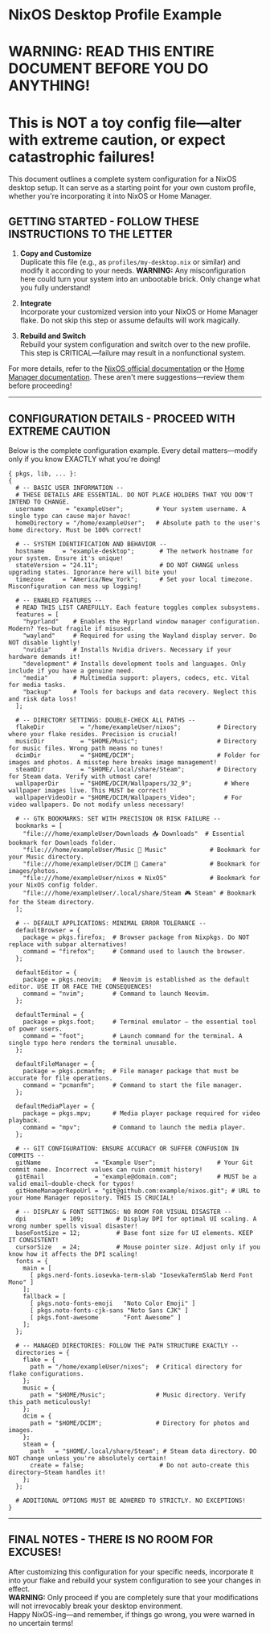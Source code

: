 # NixOS Desktop Profile Example
# WARNING: READ THIS ENTIRE DOCUMENT BEFORE YOU DO ANYTHING!
# This is NOT a toy config file—alter with extreme caution, or expect catastrophic failures!

This document outlines a complete system configuration for a NixOS desktop setup. It can serve as a starting point for your own custom profile, whether you're incorporating it into NixOS or Home Manager.

## GETTING STARTED - FOLLOW THESE INSTRUCTIONS TO THE LETTER

1. **Copy and Customize**  
   Duplicate this file (e.g., as `profiles/my-desktop.nix` or similar) and modify it according to your needs.
   **WARNING:** Any misconfiguration here could turn your system into an unbootable brick. Only change what you fully understand!

2. **Integrate**  
   Incorporate your customized version into your NixOS or Home Manager flake. Do not skip this step or assume defaults will work magically.

3. **Rebuild and Switch**  
   Rebuild your system configuration and switch over to the new profile. This step is CRITICAL—failure may result in a nonfunctional system.
   
For more details, refer to the [NixOS official documentation](https://nixos.org/manual/) or the [Home Manager documentation](https://nix-community.github.io/home-manager/). These aren't mere suggestions—review them before proceeding!

---

## CONFIGURATION DETAILS - PROCEED WITH EXTREME CAUTION

Below is the complete configuration example. Every detail matters—modify only if you know EXACTLY what you're doing!

```
{ pkgs, lib, ... }:
{
  # -- BASIC USER INFORMATION --
  # THESE DETAILS ARE ESSENTIAL. DO NOT PLACE HOLDERS THAT YOU DON'T INTEND TO CHANGE.
  username      = "exampleUser";         # Your system username. A single typo can cause major havoc!
  homeDirectory = "/home/exampleUser";   # Absolute path to the user's home directory. Must be 100% correct!

  # -- SYSTEM IDENTIFICATION AND BEHAVIOR --
  hostname     = "example-desktop";       # The network hostname for your system. Ensure it's unique!
  stateVersion = "24.11";                 # DO NOT CHANGE unless upgrading states. Ignorance here will bite you!
  timezone     = "America/New_York";      # Set your local timezone. Misconfiguration can mess up logging!

  # -- ENABLED FEATURES --
  # READ THIS LIST CAREFULLY. Each feature toggles complex subsystems.
  features = [
    "hyprland"    # Enables the Hyprland window manager configuration. Modern? Yes—but fragile if misused.
    "wayland"     # Required for using the Wayland display server. Do NOT disable lightly!
    "nvidia"      # Installs Nvidia drivers. Necessary if your hardware demands it!
    "development" # Installs development tools and languages. Only include if you have a genuine need.
    "media"       # Multimedia support: players, codecs, etc. Vital for media tasks.
    "backup"      # Tools for backups and data recovery. Neglect this and risk data loss!
  ];

  # -- DIRECTORY SETTINGS: DOUBLE-CHECK ALL PATHS --
  flakeDir          = "/home/exampleUser/nixos";          # Directory where your flake resides. Precision is crucial!
  musicDir          = "$HOME/Music";                      # Directory for music files. Wrong path means no tunes!
  dcimDir           = "$HOME/DCIM";                       # Folder for images and photos. A misstep here breaks image management!
  steamDir          = "$HOME/.local/share/Steam";         # Directory for Steam data. Verify with utmost care!
  wallpaperDir      = "$HOME/DCIM/Wallpapers/32_9";         # Where wallpaper images live. This MUST be correct!
  wallpaperVideoDir = "$HOME/DCIM/Wallpapers_Video";        # For video wallpapers. Do not modify unless necessary!

  # -- GTK BOOKMARKS: SET WITH PRECISION OR RISK FAILURE --
  bookmarks = [
    "file:///home/exampleUser/Downloads 📥 Downloads"  # Essential bookmark for Downloads folder.
    "file:///home/exampleUser/Music 🎵 Music"            # Bookmark for your Music directory.
    "file:///home/exampleUser/DCIM 📸 Camera"            # Bookmark for images/photos.
    "file:///home/exampleUser/nixos ❄️ NixOS"            # Bookmark for your NixOS config folder.
    "file:///home/exampleUser/.local/share/Steam 🎮 Steam" # Bookmark for the Steam directory.
  ];

  # -- DEFAULT APPLICATIONS: MINIMAL ERROR TOLERANCE --
  defaultBrowser = {
    package = pkgs.firefox;  # Browser package from Nixpkgs. Do NOT replace with subpar alternatives!
    command = "firefox";     # Command used to launch the browser.
  };

  defaultEditor = {
    package = pkgs.neovim;   # Neovim is established as the default editor. USE IT OR FACE THE CONSEQUENCES!
    command = "nvim";        # Command to launch Neovim.
  };

  defaultTerminal = {
    package = pkgs.foot;     # Terminal emulator – the essential tool of power users.
    command = "foot";        # Launch command for the terminal. A single typo here renders the terminal unusable.
  };

  defaultFileManager = {
    package = pkgs.pcmanfm;  # File manager package that must be accurate for file operations.
    command = "pcmanfm";     # Command to start the file manager.
  };

  defaultMediaPlayer = {
    package = pkgs.mpv;      # Media player package required for video playback.
    command = "mpv";         # Command to launch the media player.
  };

  # -- GIT CONFIGURATION: ENSURE ACCURACY OR SUFFER CONFUSION IN COMMITS --
  gitName               = "Example User";                 # Your Git commit name. Incorrect values can ruin commit history!
  gitEmail              = "example@domain.com";           # MUST be a valid email—double-check for typos!
  gitHomeManagerRepoUrl = "git@github.com:example/nixos.git"; # URL to your Home Manager repository. THIS IS CRUCIAL!

  # -- DISPLAY & FONT SETTINGS: NO ROOM FOR VISUAL DISASTER --
  dpi          = 109;         # Display DPI for optimal UI scaling. A wrong number spells visual disaster!
  baseFontSize = 12;          # Base font size for UI elements. KEEP IT CONSISTENT!
  cursorSize   = 24;          # Mouse pointer size. Adjust only if you know how it affects the DPI scaling!
  fonts = {
    main = [
      [ pkgs.nerd-fonts.iosevka-term-slab "IosevkaTermSlab Nerd Font Mono" ]
    ];
    fallback = [
      [ pkgs.noto-fonts-emoji   "Noto Color Emoji" ]
      [ pkgs.noto-fonts-cjk-sans "Noto Sans CJK" ]
      [ pkgs.font-awesome       "Font Awesome" ]
    ];
  };

  # -- MANAGED DIRECTORIES: FOLLOW THE PATH STRUCTURE EXACTLY --
  directories = {
    flake = {
      path = "/home/exampleUser/nixos";  # Critical directory for flake configurations.
    };
    music = {
      path = "$HOME/Music";              # Music directory. Verify this path meticulously!
    };
    dcim = {
      path = "$HOME/DCIM";               # Directory for photos and images.
    };
    steam = {
      path   = "$HOME/.local/share/Steam"; # Steam data directory. DO NOT change unless you're absolutely certain!
      create = false;                     # Do not auto-create this directory—Steam handles it!
    };
  };

  # ADDITIONAL OPTIONS MUST BE ADHERED TO STRICTLY. NO EXCEPTIONS!
}
```

---

## FINAL NOTES - THERE IS NO ROOM FOR EXCUSES!

After customizing this configuration for your specific needs, incorporate it into your flake and rebuild your system configuration to see your changes in effect.  
**WARNING:** Only proceed if you are completely sure that your modifications will not irrevocably break your desktop environment.  
Happy NixOS-ing—and remember, if things go wrong, you were warned in no uncertain terms!